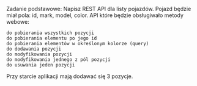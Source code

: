 Zadanie podstawowe:
Napisz REST API dla listy pojazdów. Pojazd będzie miał pola: id, mark, model, color.
API które będzie obsługiwało metody webowe:

    do pobierania wszystkich pozycji
    do pobierania elementu po jego id
    do pobierania elementów w określonym kolorze (query)
    do dodawania pozycji
    do modyfikowania pozycji
    do modyfikowania jednego z pól pozycji
    do usuwania jeden pozycji

Przy starcie aplikacji mają dodawać się 3 pozycje.